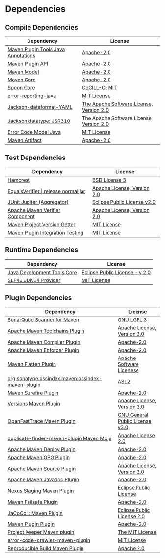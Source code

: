 <!-- @formatter:off -->
# Dependencies

## Compile Dependencies

| Dependency                               | License                                        |
| ---------------------------------------- | ---------------------------------------------- |
| [Maven Plugin Tools Java Annotations][0] | [Apache-2.0][1]                                |
| [Maven Plugin API][2]                    | [Apache-2.0][1]                                |
| [Maven Model][3]                         | [Apache-2.0][1]                                |
| [Maven Core][4]                          | [Apache-2.0][1]                                |
| [Spoon Core][5]                          | [CeCILL-C][6]; [MIT][7]                        |
| [error-reporting-java][8]                | [MIT License][9]                               |
| [Jackson-dataformat-YAML][10]            | [The Apache Software License, Version 2.0][1]  |
| [Jackson datatype: JSR310][11]           | [The Apache Software License, Version 2.0][12] |
| [Error Code Model Java][13]              | [MIT License][14]                              |
| [Maven Artifact][15]                     | [Apache-2.0][1]                                |

## Test Dependencies

| Dependency                                 | License                           |
| ------------------------------------------ | --------------------------------- |
| [Hamcrest][16]                             | [BSD License 3][17]               |
| [EqualsVerifier \| release normal jar][18] | [Apache License, Version 2.0][1]  |
| [JUnit Jupiter (Aggregator)][19]           | [Eclipse Public License v2.0][20] |
| [Apache Maven Verifier Component][21]      | [Apache License, Version 2.0][1]  |
| [Maven Project Version Getter][22]         | [MIT License][23]                 |
| [Maven Plugin Integration Testing][24]     | [MIT License][25]                 |

## Runtime Dependencies

| Dependency                        | License                              |
| --------------------------------- | ------------------------------------ |
| [Java Development Tools Core][26] | [Eclipse Public License - v 2.0][27] |
| [SLF4J JDK14 Provider][28]        | [MIT License][29]                    |

## Plugin Dependencies

| Dependency                                              | License                               |
| ------------------------------------------------------- | ------------------------------------- |
| [SonarQube Scanner for Maven][30]                       | [GNU LGPL 3][31]                      |
| [Apache Maven Toolchains Plugin][32]                    | [Apache License, Version 2.0][1]      |
| [Apache Maven Compiler Plugin][33]                      | [Apache-2.0][1]                       |
| [Apache Maven Enforcer Plugin][34]                      | [Apache-2.0][1]                       |
| [Maven Flatten Plugin][35]                              | [Apache Software Licenese][1]         |
| [org.sonatype.ossindex.maven:ossindex-maven-plugin][36] | [ASL2][12]                            |
| [Maven Surefire Plugin][37]                             | [Apache-2.0][1]                       |
| [Versions Maven Plugin][38]                             | [Apache License, Version 2.0][1]      |
| [OpenFastTrace Maven Plugin][39]                        | [GNU General Public License v3.0][40] |
| [duplicate-finder-maven-plugin Maven Mojo][41]          | [Apache License 2.0][42]              |
| [Apache Maven Deploy Plugin][43]                        | [Apache-2.0][1]                       |
| [Apache Maven GPG Plugin][44]                           | [Apache-2.0][1]                       |
| [Apache Maven Source Plugin][45]                        | [Apache License, Version 2.0][1]      |
| [Apache Maven Javadoc Plugin][46]                       | [Apache-2.0][1]                       |
| [Nexus Staging Maven Plugin][47]                        | [Eclipse Public License][48]          |
| [Maven Failsafe Plugin][49]                             | [Apache-2.0][1]                       |
| [JaCoCo :: Maven Plugin][50]                            | [Eclipse Public License 2.0][27]      |
| [Maven Plugin Plugin][51]                               | [Apache-2.0][1]                       |
| [Project Keeper Maven plugin][52]                       | [The MIT License][53]                 |
| [error-code-crawler-maven-plugin][54]                   | [MIT License][55]                     |
| [Reproducible Build Maven Plugin][56]                   | [Apache 2.0][12]                      |

[0]: https://maven.apache.org/plugin-tools/maven-plugin-annotations
[1]: https://www.apache.org/licenses/LICENSE-2.0.txt
[2]: https://maven.apache.org/ref/3.9.6/maven-plugin-api/
[3]: https://maven.apache.org/ref/3.9.6/maven-model/
[4]: https://maven.apache.org/ref/3.9.6/maven-core/
[5]: http://spoon.gforge.inria.fr/
[6]: https://cecill.info/licences/Licence_CeCILL-C_V1-en.txt
[7]: https://opensource.org/licenses/MIT
[8]: https://github.com/exasol/error-reporting-java/
[9]: https://github.com/exasol/error-reporting-java/blob/main/LICENSE
[10]: https://github.com/FasterXML/jackson-dataformats-text
[11]: https://github.com/FasterXML/jackson-modules-java8/
[12]: http://www.apache.org/licenses/LICENSE-2.0.txt
[13]: https://github.com/exasol/error-code-model-java/
[14]: https://github.com/exasol/error-code-model-java/blob/main/LICENSE
[15]: https://maven.apache.org/ref/3.9.6/maven-artifact/
[16]: http://hamcrest.org/JavaHamcrest/
[17]: http://opensource.org/licenses/BSD-3-Clause
[18]: https://www.jqno.nl/equalsverifier
[19]: https://junit.org/junit5/
[20]: https://www.eclipse.org/legal/epl-v20.html
[21]: https://maven.apache.org/shared/maven-verifier/
[22]: https://github.com/exasol/maven-project-version-getter/
[23]: https://github.com/exasol/maven-project-version-getter/blob/main/LICENSE
[24]: https://github.com/exasol/maven-plugin-integration-testing/
[25]: https://github.com/exasol/maven-plugin-integration-testing/blob/main/LICENSE
[26]: https://projects.eclipse.org/projects/eclipse.jdt
[27]: https://www.eclipse.org/legal/epl-2.0/
[28]: http://www.slf4j.org
[29]: http://www.opensource.org/licenses/mit-license.php
[30]: http://sonarsource.github.io/sonar-scanner-maven/
[31]: http://www.gnu.org/licenses/lgpl.txt
[32]: https://maven.apache.org/plugins/maven-toolchains-plugin/
[33]: https://maven.apache.org/plugins/maven-compiler-plugin/
[34]: https://maven.apache.org/enforcer/maven-enforcer-plugin/
[35]: https://www.mojohaus.org/flatten-maven-plugin/
[36]: https://sonatype.github.io/ossindex-maven/maven-plugin/
[37]: https://maven.apache.org/surefire/maven-surefire-plugin/
[38]: https://www.mojohaus.org/versions/versions-maven-plugin/
[39]: https://github.com/itsallcode/openfasttrace-maven-plugin
[40]: https://www.gnu.org/licenses/gpl-3.0.html
[41]: https://basepom.github.io/duplicate-finder-maven-plugin
[42]: http://www.apache.org/licenses/LICENSE-2.0.html
[43]: https://maven.apache.org/plugins/maven-deploy-plugin/
[44]: https://maven.apache.org/plugins/maven-gpg-plugin/
[45]: https://maven.apache.org/plugins/maven-source-plugin/
[46]: https://maven.apache.org/plugins/maven-javadoc-plugin/
[47]: http://www.sonatype.com/public-parent/nexus-maven-plugins/nexus-staging/nexus-staging-maven-plugin/
[48]: http://www.eclipse.org/legal/epl-v10.html
[49]: https://maven.apache.org/surefire/maven-failsafe-plugin/
[50]: https://www.jacoco.org/jacoco/trunk/doc/maven.html
[51]: https://maven.apache.org/plugin-tools/maven-plugin-plugin
[52]: https://github.com/exasol/project-keeper/
[53]: https://github.com/exasol/project-keeper/blob/main/LICENSE
[54]: https://github.com/exasol/error-code-crawler-maven-plugin/
[55]: https://github.com/exasol/error-code-crawler-maven-plugin/blob/main/LICENSE
[56]: http://zlika.github.io/reproducible-build-maven-plugin
